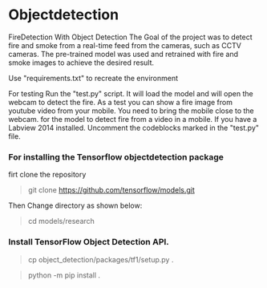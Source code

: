 # Objectdetection
FireDetection With Object Detection The Goal of the project was to detect fire and smoke from a real-time 
feed from the cameras, such as CCTV cameras. The pre-trained model was used and retrained with 
fire and smoke images to achieve the desired result.

Use "requirements.txt" to recreate the environment

For testing Run  the "test.py" script. It will load the model and will open the webcam to detect the fire.
As a test you can show a fire image from youtube video from your mobile. You need to bring the mobile close to the webcam.
for the model to detect fire from a video in a mobile.
If you have a Labview 2014 installed. Uncomment the codeblocks marked in the "test.py" file.

### For installing the Tensorflow objectdetection package
firt clone the repository
> git clone https://github.com/tensorflow/models.git

Then Change directory as shown below:
> cd models/research
### Install TensorFlow Object Detection API.
> cp object_detection/packages/tf1/setup.py .

> python -m pip install .
